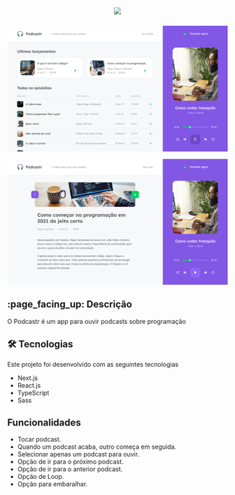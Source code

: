 <h1 align="center"> <img src="https://user-images.githubusercontent.com/50469852/120116795-2cf1d700-c160-11eb-8b29-ca2df6031e3d.png" width="450px" /> 

</h1>

![Home](public/Home.png)

![Podcast](public/Interna.png)


<h2>  
:page_facing_up: Descrição 
</h2>
  
<p> O Podcastr é um app para ouvir podcasts sobre programação </p>


<h2>🛠 Tecnologias </h2>
<p>Este projeto foi desenvolvido com as seguintes tecnologias</p>
<ul>
<li>Next.js</li>
<li>React.js</li>
<li>TypeScript</li>
<li>Sass</li>
</ul>
  

<h2 align="initial"> Funcionalidades </h2>
<ul>
<li>Tocar podcast.</li>
<li>Quando um podcast acaba, outro começa em seguida.</li>
<li>Selecionar apenas um podcast para ouvir.</li>
<li>Opção de ir para o próximo podcast.</li>
<li>Opção de ir para o anterior podcast.</li>
<li>Opção de Loop.</li>
<li>Opção para embaralhar.</li>
</ul> 
